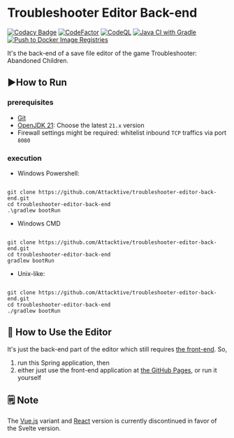 # Troubleshooter Editor Back-end

[![Codacy Badge](https://api.codacy.com/project/badge/Grade/34e6614e8ec245c6ab2afb57123520ce)](https://app.codacy.com/gh/Attacktive/troubleshooter-editor-back-end?utm_source=github.com&utm_medium=referral&utm_content=Attacktive/troubleshooter-editor-back-end&utm_campaign=Badge_Grade_Settings)
[![CodeFactor](https://www.codefactor.io/repository/github/attacktive/troubleshooter-editor-back-end/badge)](https://www.codefactor.io/repository/github/attacktive/troubleshooter-editor-back-end)
[![CodeQL](https://github.com/Attacktive/troubleshooter-editor-back-end/actions/workflows/codeql.yaml/badge.svg)](https://github.com/Attacktive/troubleshooter-editor-back-end/actions/workflows/codeql.yaml)
[![Java CI with Gradle](https://github.com/Attacktive/troubleshooter-editor-back-end/actions/workflows/gradle.yaml/badge.svg)](https://github.com/Attacktive/troubleshooter-editor-back-end/actions/workflows/gradle.yaml)
[![Push to Docker Image Registries](https://github.com/Attacktive/troubleshooter-editor-back-end/actions/workflows/push-image.yaml/badge.svg)](https://github.com/Attacktive/troubleshooter-editor-back-end/actions/workflows/push-image.yaml)

It's the back-end of a save file editor of the game Troubleshooter: Abandoned Children.

## ▶️How to Run

### prerequisites

- [Git](https://git-scm.com/downloads)
- [OpenJDK 21](https://jdk.java.net/archive/): Choose the latest `21.x` version
- Firewall settings might be required: whitelist inbound `TCP` traffics via port `8080`

### execution

- Windows Powershell:

```shell

git clone https://github.com/Attacktive/troubleshooter-editor-back-end.git
cd troubleshooter-editor-back-end
.\gradlew bootRun
```

- Windows CMD

```shell

git clone https://github.com/Attacktive/troubleshooter-editor-back-end.git
cd troubleshooter-editor-back-end
gradlew bootRun
```

- Unix-like:

```shell

git clone https://github.com/Attacktive/troubleshooter-editor-back-end.git
cd troubleshooter-editor-back-end
./gradlew bootRun
```

## 🔧 How to Use the Editor

It's just the back-end part of the editor which still requires [the front-end](https://github.com/Attacktive/troubleshooter-editor-front-end-svelte).
So,
1. run this Spring application, then
2. either just use the front-end application at [the GitHub Pages](https://attacktive.github.io/troubleshooter-editor-front-end-svelte), or run it yourself

## 🗒️ Note

The [Vue.js](https://github.com/Attacktive/troubleshooter-editor-front-end-vue) variant and [React](https://github.com/Attacktive/troubleshooter-editor-front-end) version is currently discontinued in favor of the Svelte version.
